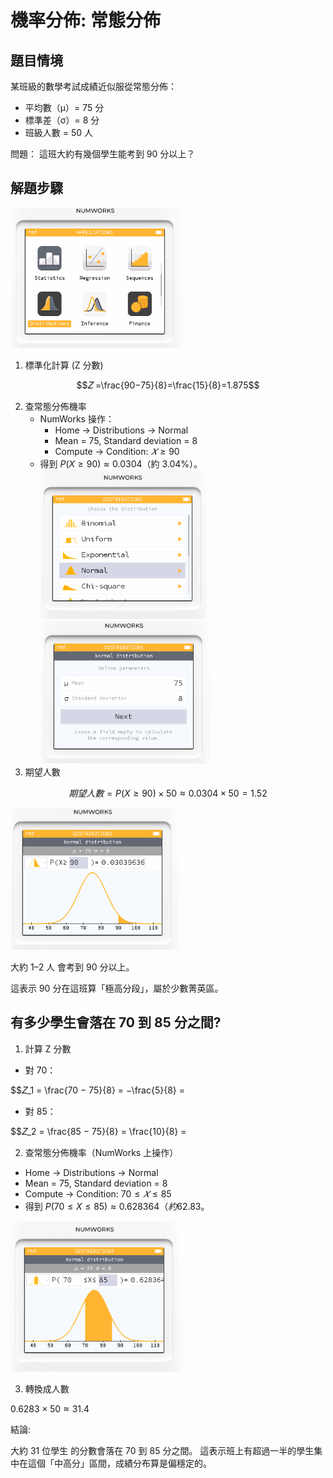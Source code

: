 # 機率分佈: 常態分佈

## 題目情境

某班級的數學考試成績近似服從常態分佈：
* 平均數（μ）= 75 分
* 標準差（σ）= 8 分
* 班級人數 = 50 人

問題：  這班大約有幾個學生能考到 90 分以上？


## 解題步驟

![](img/19_01.png)

1. 標準化計算 (Z 分數)

$$𝑍 =\frac{90−75}{8}=\frac{15}{8}=1.875$$

2. 查常態分佈機率
    * NumWorks 操作：
      * Home → Distributions → Normal
      * Mean = 75, Standard deviation = 8
      * Compute → Condition: $𝑋≥90$
    * 得到 $P(X≥90)≈0.0304$（約 3.04%）。
    ![](img/19_02.png)
    ![](img/19_03.png)
3. 期望人數

$$期望人數=P(X≥90)×50≈0.0304×50=1.52$$

![](img/19_04.png)

大約 1–2 人 會考到 90 分以上。

這表示 90 分在這班算「極高分段」，屬於少數菁英區。

## 有多少學生會落在 70 到 85 分之間?

1. 計算 Z 分數

* 對 70：

$$𝑍_1 = \frac{70 − 75}{8} = −\frac{5}{8} = 

* 對 85：

$$𝑍_2 = \frac{85 − 75}{8} = \frac{10}{8} = 

2. 查常態分佈機率（NumWorks 上操作）

* Home → Distributions → Normal
* Mean = 75, Standard deviation = 8
* Compute → Condition: $70 ≤ 𝑋 ≤ 85$
* 得到 $P(70≤X≤85)≈0.628364（約 62.83%）$。

![](img/19_05.png)

3. 轉換成人數

$0.6283×50≈31.4$

結論:

大約 31 位學生 的分數會落在 70 到 85 分之間。
這表示班上有超過一半的學生集中在這個「中高分」區間，成績分布算是偏穩定的。
